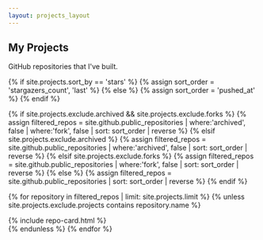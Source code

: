 ```yaml
---
layout: projects_layout
---
```



<h2 {% if site.style == 'dark' %}class="text-white"{% endif %}>My Projects</h2>
<p class="f4 mb-4 {% if site.style == 'dark' %}text-white{% else %}text-gray{% endif %}">GitHub repositories that I've built.</p>
<div class="d-sm-flex flex-wrap gutter-condensed mb-4">
  {% if site.projects.sort_by == 'stars' %}
    {% assign sort_order = 'stargazers_count', 'last' %}
  {% else %}
    {% assign sort_order = 'pushed_at' %}
  {% endif %}

  {% if site.projects.exclude.archived && site.projects.exclude.forks %}
    {% assign filtered_repos = site.github.public_repositories | where:'archived', false | where:'fork', false | sort: sort_order | reverse %}
  {% elsif site.projects.exclude.archived %}
    {% assign filtered_repos = site.github.public_repositories | where:'archived', false | sort: sort_order | reverse %}
  {% elsif site.projects.exclude.forks %}
    {% assign filtered_repos = site.github.public_repositories | where:'fork', false | sort: sort_order | reverse %}
  {% else %}
    {% assign filtered_repos = site.github.public_repositories | sort: sort_order | reverse %}
  {% endif %}

  {% for repository in filtered_repos | limit: site.projects.limit %}
    {% unless site.projects.exclude.projects contains repository.name %}
      <div class="col-sm-6 col-md-12 col-lg-6 col-xl-4 mb-3">
        {% include repo-card.html %}
      </div>
    {% endunless %}
  {% endfor %}
</div>